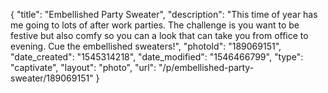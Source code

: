 {
    "title": "Embellished Party Sweater",
    "description": "This time of year has me going to lots of after work parties. The challenge is you want to be festive but also comfy so you can a look that can take you from office to evening. Cue the embellished sweaters!",
    "photoId": "189069151",
    "date_created": "1545314218",
    "date_modified": "1546466799",
    "type": "captivate",
    "layout": "photo",
    "url": "\/p\/embellished-party-sweater\/189069151"
}